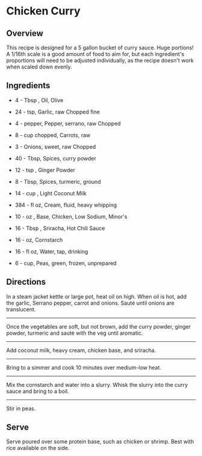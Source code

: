 # Chicken Curry

## Overview

This recipe is designed for a 5 gallon bucket of curry sauce. Huge portions! A 1/16th scale is a good amount of food to aim for, but each ingredient's proportions will need to be adjusted individually, as the recipe doesn't work when scaled down evenly.

## Ingredients

- 4 - Tbsp , Oil, Olive

- 24 - tsp, Garlic, raw Chopped fine

- 4 - pepper, Pepper, serrano, raw Chopped

- 8 - cup chopped, Carrots, raw

- 3 - Onions, sweet, raw Chopped

- 40 - Tbsp, Spices, curry powder

- 12 - tsp , Ginger Powder

- 8 - Tbsp, Spices, turmeric, ground

- 14 - cup , Light Coconut Milk

- 384 - fl oz, Cream, fluid, heavy whipping

- 10 - oz , Base, Chicken, Low Sodium, Minor's

- 16 - Tbsp , Sriracha, Hot Chili Sauce

- 16 - oz, Cornstarch

- 16 - fl oz, Water, tap, drinking

- 6 - cup, Peas, green, frozen, unprepared

## Directions

In a steam jacket kettle or large pot, heat oil on high. When oil is hot, add the garlic, Serrano pepper, carrot and onions. Sauté until onions are translucent.

---
Once the vegetables are soft, but not brown, add the curry powder, ginger powder, turmeric and sauté with the veg until aromatic.

---
Add coconut milk, heavy cream, chicken base, and sriracha.

---
Bring to a simmer and cook 10 minutes over medium-low heat.

---
Mix the cornstarch and water into a slurry. Whisk the slurry into the curry sauce and bring to a boil.

---
Stir in peas.

## Serve

Serve poured over some protein base, such as chicken or shrimp. Best with rice available on the side.

